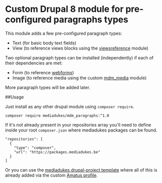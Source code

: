 # Custom Drupal 8 module for pre-configured paragraphs types

This module adds a few pre-configured paragraph types:

- Text (for basic body text fields)
- View (to reference views blocks using the [viewsreference](https://www.drupal.org/project/viewsreference) module)

Two optional paragraph types can be installed (independently) if each of their dependencies are met:

- Form (to reference [webforms](https://www.drupal.org/project/webform))
- Image (to reference media using the custom [mdm_media](https://github.com/mediadukes/mdm_media) module)

More paragraph types will be added later.

##Usage

Just install as any other drupal module using `composer require`.

```
composer require mediadukes/mdm_paragraphs:^1.0
```

If it's not already present in your repositories array you'll need to define inside your root `composer.json` where mediadukes packages can be found.

```
"repositories": [
  {
    "type": "composer",
    "url": "https://packages.mediadukes.be"
  }
]
```

Or you can use the [mediadukes drupal-project template](https://github.com/mediadukes/drupal-project) where all of this is already added via the custom [Amatus profile](https://github.com/mediadukes/mdp_amatus).
